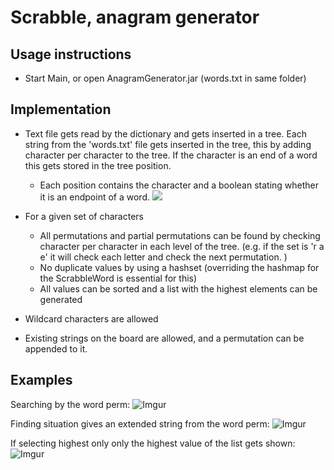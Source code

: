 # Scrabble, anagram generator
## Usage instructions
* Start Main, or open AnagramGenerator.jar (words.txt in same folder)

## Implementation

* Text file gets read by the dictionary and gets inserted in a tree. 
Each string from the 'words.txt' file gets inserted in the tree, this by adding character per character to the tree.
If the character is an end of a word this gets stored in the tree position.
  * Each position contains the character and a boolean stating whether it is an endpoint of a word.
    ![](http://courses.teresco.org/cs211_f09/labs/lexicon/trie3.jpg)

  
* For a given set of characters 
  * All permutations and partial permutations can be found by checking character per character in each level of the tree.
  (e.g. if the set is 'r a e' it will check each letter and check the next permutation. )
  * No duplicate values by using a hashset (overriding the hashmap for the ScrabbleWord is essential for this)
  * All values can be sorted and a list with the highest elements can be generated

* Wildcard characters are allowed

* Existing strings on the board are allowed, and a permutation can be appended to it.

## Examples

Searching by the word perm:
![Imgur](http://i.imgur.com/Ow7oZCQ.png)

Finding situation gives an extended string from the word perm:
![Imgur](http://i.imgur.com/z9eNDxP.png)

If selecting highest only only the highest value of the list gets shown:
![Imgur](http://i.imgur.com/jKbFixw.png)